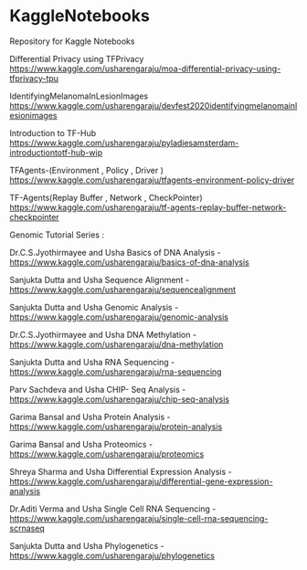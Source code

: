 # KaggleNotebooks
Repository for Kaggle Notebooks

Differential Privacy using TFPrivacy
https://www.kaggle.com/usharengaraju/moa-differential-privacy-using-tfprivacy-tpu

IdentifyingMelanomaInLesionImages
https://www.kaggle.com/usharengaraju/devfest2020identifyingmelanomainlesionimages

Introduction to TF-Hub
https://www.kaggle.com/usharengaraju/pyladiesamsterdam-introductiontotf-hub-wip

TFAgents-(Environment , Policy , Driver )
https://www.kaggle.com/usharengaraju/tfagents-environment-policy-driver

TF-Agents(Replay Buffer , Network , CheckPointer)
https://www.kaggle.com/usharengaraju/tf-agents-replay-buffer-network-checkpointer


Genomic Tutorial Series :

Dr.C.S.Jyothirmayee and Usha
Basics of DNA Analysis - https://www.kaggle.com/usharengaraju/basics-of-dna-analysis

Sanjukta Dutta and Usha
Sequence Alignment - https://www.kaggle.com/usharengaraju/sequencealignment

Sanjukta Dutta and Usha
Genomic Analysis - https://www.kaggle.com/usharengaraju/genomic-analysis

Dr.C.S.Jyothirmayee and Usha
DNA Methylation - https://www.kaggle.com/usharengaraju/dna-methylation

Sanjukta Dutta and Usha
RNA Sequencing - https://www.kaggle.com/usharengaraju/rna-sequencing

Parv Sachdeva and Usha
CHIP- Seq Analysis - https://www.kaggle.com/usharengaraju/chip-seq-analysis

Garima Bansal and Usha
Protein Analysis - https://www.kaggle.com/usharengaraju/protein-analysis

Garima Bansal and Usha 
Proteomics - https://www.kaggle.com/usharengaraju/proteomics

Shreya Sharma and Usha
Differential Expression Analysis - https://www.kaggle.com/usharengaraju/differential-gene-expression-analysis

Dr.Aditi Verma and Usha
Single Cell RNA Sequencing - https://www.kaggle.com/usharengaraju/single-cell-rna-sequencing-scrnaseq

Sanjukta Dutta and Usha
Phylogenetics - https://www.kaggle.com/usharengaraju/phylogenetics
